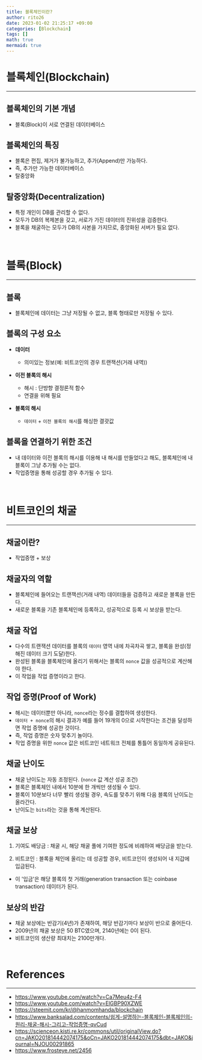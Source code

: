 ```yaml
--- 
title: 블록체인이란?
author: rito26 
date: 2023-01-02 21:25:17 +09:00 
categories: [Blockchain] 
tags: [] 
math: true 
mermaid: true 
--- 
```


# 블록체인(Blockchain)
--- 

## 블록체인의 기본 개념
- 블록(Block)이 서로 연결된 데이터베이스

## 블록체인의 특징
- 블록은 편집, 제거가 불가능하고, 추가(Append)만 가능하다.
- 즉, 추가만 가능한 데이터베이스
- 탈중앙화

## 탈중앙화(Decentralization)
- 특정 개인이 DB를 관리할 수 없다.
- 모두가 DB의 복제본을 갖고, 서로가 가진 데이터의 진위성을 검증한다.
- 블록을 채굴하는 모두가 DB의 사본을 가지므로, 중앙화된 서버가 필요 없다.

<br>


# 블록(Block)
---

## 블록
- 블록체인에 데이터는 그냥 저장될 수 없고, 블록 형태로만 저장될 수 있다.

## 블록의 구성 요소
- **데이터**
  - 의미있는 정보(예: 비트코인의 경우 트랜잭션(거래 내역))

- **이전 블록의 해시**
  - 해시 : 단방향 결정론적 함수
  - 연결을 위해 필요

- **블록의 해시**
  - `데이터` + `이전 블록의 해시`를 해싱한 결괏값

## 블록을 연결하기 위한 조건
- 내 데이터와 이전 블록의 해시를 이용해 내 해시를 만들었다고 해도, 블록체인에 내 블록이 그냥 추가될 수는 없다.
- 작업증명을 통해 성공할 경우 추가될 수 있다.

<br>


# 비트코인의 채굴
---

## 채굴이란?
- 작업증명 + 보상

## 채굴자의 역할
- 블록체인에 들어오는 트랜잭션(거래 내역) 데이터들을 검증하고 새로운 블록을 만든다.
- 새로운 블록을 기존 블록체인에 등록하고, 성공적으로 등록 시 보상을 받는다.

## 채굴 작업
- 다수의 트랜잭션 데이터를 블록의 `데이터` 영역 내에 차곡차곡 쌓고, 블록을 완성(정해진 데이터 크기 도달)한다.
- 완성된 블록을 블록체인에 올리기 위해서는 블록의 `nonce` 값을 성공적으로 계산해야 한다.
- 이 작업을 작업 증명이라고 한다.

## 작업 증명(Proof of Work)
- 해시는 데이터뿐만 아니라, `nonce`라는 정수를 결합하여 생성한다.
- `데이터 + nonce`의 해시 결과가 예를 들어 19개의 0으로 시작한다는 조건을 달성하면 작업 증명에 성공한 것이다.
- 즉, 작업 증명은 숫자 맞추기 놀이다.
- 작업 증명을 위한 `nonce` 값은 비트코인 네트워크 전체를 통틀어 동일하게 공유된다.

## 채굴 난이도
- 채굴 난이도는 자동 조정된다. (`nonce` 값 계산 성공 조건)
- 블록은 블록체인 내에서 10분에 한 개씩만 생성될 수 있다.
- 블록이 10분보다 너무 빨리 생성될 경우, 속도를 맞추기 위해 다음 블록의 난이도는 올라간다.
- 난이도는 `bits`라는 것을 통해 계산된다.

## 채굴 보상
1. 기여도 배당금 : 채굴 시, 해당 채굴 풀에 기여한 정도에 비례하여 배당금을 받는다.

2. 비트코인 : 블록을 체인에 올리는 데 성공할 경우, 비트코인이 생성되어 내 지갑에 입금된다.
  - 이 '입금'은 해당 블록의 첫 거래(generation transaction 또는 coinbase transaction) 데이터가 된다.

## 보상의 반감
- 채굴 보상에는 반감기(4년)가 존재하여, 해당 반감기마다 보상이 반으로 줄어든다.
- 2009년의 채굴 보상은 50 BTC였으며, 2140년에는 0이 된다.
- 비트코인의 생산량 최대치는 2100만개다.

<br>

<!------------------------------------------------------------------> 

# References
--- 
- <https://www.youtube.com/watch?v=Ca7Meu4z-F4> 
- <https://www.youtube.com/watch?v=ElGBP90XZWE>
- <https://steemit.com/kr/@hanmomhanda/blockchain>
- <https://www.banksalad.com/contents/쉽게-설명하는-블록체인-블록체인의-원리-채굴-해시-그리고-작업증명-qvCud>
- <https://scienceon.kisti.re.kr/commons/util/originalView.do?cn=JAKO201814442074175&oCn=JAKO201814442074175&dbt=JAKO&journal=NJOU00291865>
- <https://www.frosteye.net/2456>

